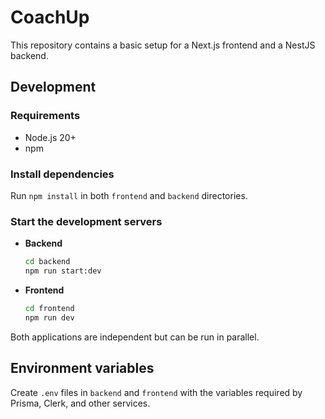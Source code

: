 # CoachUp

This repository contains a basic setup for a Next.js frontend and a NestJS backend.

## Development

### Requirements
- Node.js 20+
- npm

### Install dependencies

Run `npm install` in both `frontend` and `backend` directories.

### Start the development servers

- **Backend**
  ```bash
  cd backend
  npm run start:dev
  ```
- **Frontend**
  ```bash
  cd frontend
  npm run dev
  ```

Both applications are independent but can be run in parallel.

## Environment variables
Create `.env` files in `backend` and `frontend` with the variables required by Prisma, Clerk, and other services.
